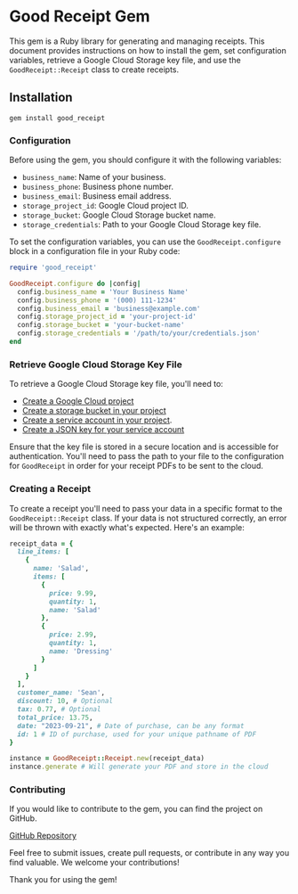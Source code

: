 # Good Receipt Gem

This gem is a Ruby library for generating and managing receipts. This document provides instructions on how to install the gem, set configuration variables, retrieve a Google Cloud Storage key file, and use the `GoodReceipt::Receipt` class to create receipts.

## Installation

`gem install good_receipt`

### Configuration

Before using the gem, you should configure it with the following variables:

- `business_name`: Name of your business.
- `business_phone`: Business phone number.
- `business_email`: Business email address.
- `storage_project_id`: Google Cloud project ID.
- `storage_bucket`: Google Cloud Storage bucket name.
- `storage_credentials`: Path to your Google Cloud Storage key file.

To set the configuration variables, you can use the `GoodReceipt.configure` block in a configuration file in your Ruby code:

```ruby
require 'good_receipt'

GoodReceipt.configure do |config|
  config.business_name = 'Your Business Name'
  config.business_phone = '(000) 111-1234'
  config.business_email = 'business@example.com'
  config.storage_project_id = 'your-project-id'
  config.storage_bucket = 'your-bucket-name'
  config.storage_credentials = '/path/to/your/credentials.json'
end
```

### Retrieve Google Cloud Storage Key File

To retrieve a Google Cloud Storage key file, you'll need to:

- [Create a Google Cloud project](https://console.cloud.google.com/getting-started?pli=1)
- [Create a storage bucket in your project](https://cloud.google.com/storage/docs/creating-buckets)
- [Create a service account in your project](https://cloud.google.com/iam/docs/service-accounts-create).
- [Create a JSON key for your service account](https://cloud.google.com/iam/docs/reference/rest/v1/projects.serviceAccounts.keys)

Ensure that the key file is stored in a secure location and is accessible for authentication. You'll need to pass the path to your file to the configuration for `GoodReceipt` in order for your receipt PDFs to be sent to the cloud.

### Creating a Receipt

To create a receipt you'll need to pass your data in a specific format to the `GoodReceipt::Receipt` class. If your data is not structured correctly, an error will be thrown with exactly what's expected. Here's an example:

```ruby
receipt_data = {
  line_items: [
    {
      name: 'Salad',
      items: [
        {
          price: 9.99,
          quantity: 1,
          name: 'Salad'
        },
        {
          price: 2.99,
          quantity: 1,
          name: 'Dressing'
        }
      ]
    }
  ],
  customer_name: 'Sean',
  discount: 10, # Optional
  tax: 0.77, # Optional
  total_price: 13.75,
  date: "2023-09-21", # Date of purchase, can be any format
  id: 1 # ID of purchase, used for your unique pathname of PDF
}

instance = GoodReceipt::Receipt.new(receipt_data)
instance.generate # Will generate your PDF and store in the cloud
```

### Contributing
If you would like to contribute to the gem, you can find the project on GitHub.

[GitHub Repository](https://github.com/seanrobenalt/good-receipt)

Feel free to submit issues, create pull requests, or contribute in any way you find valuable. We welcome your contributions!

Thank you for using the gem!
